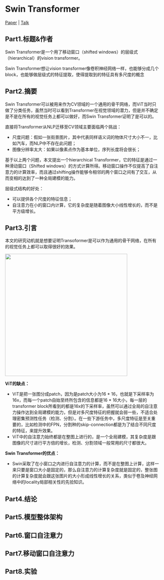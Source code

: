 # Swin Transformer

[Paper](https://arxiv.org/pdf/2103.14030.pdf) | [Talk](https://www.bilibili.com/video/BV13L4y1475U?spm_id_from=333.999.0.0)

## Part1.标题&作者

Swin Transformer是一个用了移动窗口（shifted windows）的层级式（hierarchical）的vision transformer。

Swin Transformer想让vision transformer像卷积神经网络一样，也能够分成几个block，也能够做层级式的特征提取，使得提取到的特征具有多尺度的概念

## Part2.摘要

Swin Transformer可以被用来作为CV领域的一个通用的骨干网络，而ViT当时只做了分类任务，虽然当时可以看到Transformer在视觉领域的潜力，但是并不确定是不是在所有的视觉任务上都可以做好，而Swin Transformer证明了是可以的。

直接将Transformer从NLP迁移至CV领域主要面临两个挑战：

- 尺度问题：假如一张街景图片，其中代表同样语义词的物体尺寸大小不一，比如汽车，而NLP中不存在此问题；
- 图像分辨率太大：如果以像素点作为基本单位，序列长度将会很长；

基于以上两个问题，本文提出一个hierarchical Transformer，它的特征是通过一种滑动窗口（Shifted windows）的方式计算所得。移动窗口操作不仅提高了自注意力的计算效率，而且通过shifting操作能够令相邻的两个窗口之间有了交互，从而变相的达到了一种全局建模的能力。

层级式结构的好处：

- 可以提供各个尺度的特征信息；
- 自注意力在小的窗口内计算，它的复杂度是随着图像大小线性增长的，而不是平方级增长。

## Part3.引言

本文的研究动机就是想要证明Transoformer是可以作为通用的骨干网络，在所有的视觉任务上都可以取得很好的效果。

<img src="https://user-images.githubusercontent.com/22740819/150341323-b038a942-7d4e-490f-ba0b-5354c96f1ebc.png" width=400>

**ViT的缺点：**

- ViT是把一张图分成patch，因为是patch大小为16 * 16，也就是下采样率为16x，而每一个patch自始至终所包含的信息都是16 * 16大小，每一层的transformer block所看到的都是16x的下采样率，虽然可以通过全局的自注意力操作达到全局建模的能力，但是对多尺度特征的把握就会弱一些，不适合处理密集预测性任务（检测、分割）。在一些下游任务中，多尺度特征是至关重要的，比如检测中的FPN，分割种的skip-connection都是为了结合不同尺度的特征，来提升效果。
- ViT中的自注意力始终都是在整图上进行的，是一个全局建模，其复杂度是跟图像的尺寸进行平方倍的增长，检测、分割领域一般常用的尺寸都很大。

**Swin Transformer的优点：**

- Swin采取了在小窗口之内进行自注意力的计算，而不是在整图上计算，这样一来只要是窗口大小是固定的，那么自注意力的计算复杂度就是固定的，整张图的计算复杂度就会跟这张图片的大小形成线性增长的关系，类似于卷及神经网络中的locality局部相关性的先验知识。

## Part4.结论

## Part5.模型整体架构

## Part6.窗口自注意力

## Part7.移动窗口自注意力

## Part8.实验
